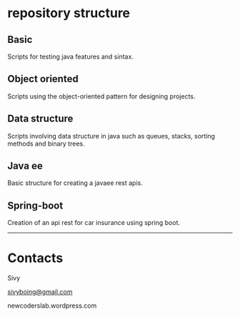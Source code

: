 # repository structure

## Basic
Scripts for testing java features and sintax.

## Object oriented
Scripts using the object-oriented pattern for designing projects.

## Data structure
Scripts involving data structure in java such as queues, stacks, sorting methods and binary trees.

## Java ee
Basic structure for creating a javaee rest apis.

## Spring-boot
Creation of an api rest for car insurance using spring boot.

---

# Contacts
Sivy

sivyboing@gmail.com

newcoderslab.wordpress.com
